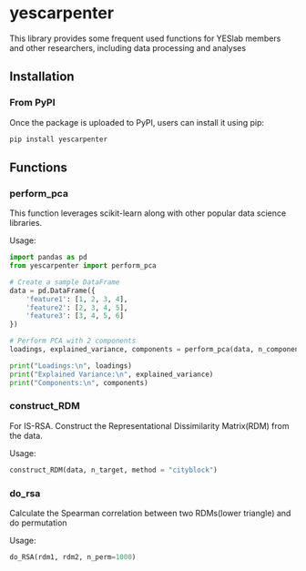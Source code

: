 # yescarpenter
This library provides some frequent used functions for YESlab members and other researchers, including data processing and analyses

## Installation

### From PyPI
Once the package is uploaded to PyPI, users can install it using pip:

```bash
pip install yescarpenter
```

## Functions

### perform_pca
This function leverages scikit-learn along with other popular data science libraries.

Usage:

```python
import pandas as pd
from yescarpenter import perform_pca

# Create a sample DataFrame
data = pd.DataFrame({
    'feature1': [1, 2, 3, 4],
    'feature2': [2, 3, 4, 5],
    'feature3': [3, 4, 5, 6]
})

# Perform PCA with 2 components
loadings, explained_variance, components = perform_pca(data, n_components=2)

print("Loadings:\n", loadings)
print("Explained Variance:\n", explained_variance)
print("Components:\n", components)
```

### construct_RDM
For IS-RSA. Construct the Representational Dissimilarity Matrix(RDM) from the data.

Usage:

```python
construct_RDM(data, n_target, method = "cityblock")
```

### do_rsa

Calculate the Spearman correlation between two RDMs(lower triangle) and do permutation

Usage:

```python        
do_RSA(rdm1, rdm2, n_perm=1000)
```